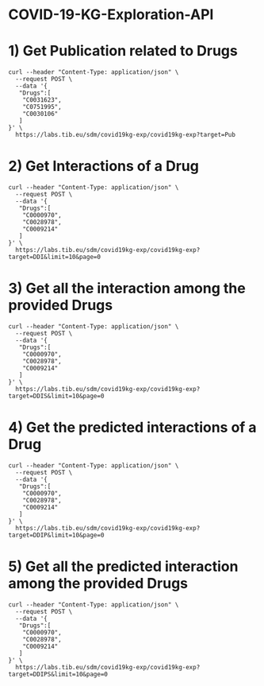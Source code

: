 # COVID-19-KG-Exploration-API

# 1) Get Publication related to Drugs

```
curl --header "Content-Type: application/json" \
  --request POST \
  --data '{
   "Drugs":[
  	"C0031623",
  	"C0751995",
  	"C0030106"
   ]
}' \
  https://labs.tib.eu/sdm/covid19kg-exp/covid19kg-exp?target=Pub
```

# 2) Get Interactions of a Drug

```
curl --header "Content-Type: application/json" \
  --request POST \
  --data '{
   "Drugs":[
  	"C0000970",
  	"C0028978",
  	"C0009214"
   ]
}' \
  https://labs.tib.eu/sdm/covid19kg-exp/covid19kg-exp?target=DDI&limit=10&page=0
```

# 3) Get all the interaction among the provided Drugs


```
curl --header "Content-Type: application/json" \
  --request POST \
  --data '{
   "Drugs":[
  	"C0000970",
  	"C0028978",
  	"C0009214"
   ]
}' \
  https://labs.tib.eu/sdm/covid19kg-exp/covid19kg-exp?target=DDIS&limit=10&page=0
```

# 4) Get the predicted interactions of a Drug


```
curl --header "Content-Type: application/json" \
  --request POST \
  --data '{
   "Drugs":[
  	"C0000970",
  	"C0028978",
  	"C0009214"
   ]
}' \
  https://labs.tib.eu/sdm/covid19kg-exp/covid19kg-exp?target=DDIP&limit=10&page=0
```

# 5) Get all the predicted interaction among the provided Drugs


```
curl --header "Content-Type: application/json" \
  --request POST \
  --data '{
   "Drugs":[
  	"C0000970",
  	"C0028978",
  	"C0009214"
   ]
}' \
  https://labs.tib.eu/sdm/covid19kg-exp/covid19kg-exp?target=DDIPS&limit=10&page=0
```
